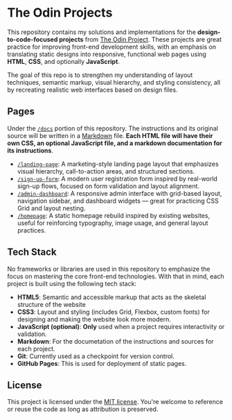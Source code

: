 # The Odin Projects

This repository contains my solutions and implementations for the **design-to-code-focused projects** from [The Odin Project](https://www.theodinproject.com/). These projects are great practice for improving front-end development skills, with an emphasis on translating static designs into responsive, functional web pages using **HTML**, **CSS**, and optionally **JavaScript**.

The goal of this repo is to strengthen my understanding of layout techniques, semantic markup, visual hierarchy, and styling consistency, all by recreating realistic web interfaces based on design files.

## Pages

Under the [`/docs`](./docs) portion of this repository. The instructions and its original source will be written in a [Markdown](https://www.markdownguide.org/) file. **Each HTML file will have their own CSS, an optional JavaScript file, and a markdown documentation for its instructions**. 

* [`/landing-page`](./docs/LANDING_PAGE.md): A marketing-style landing page layout that emphasizes visual hierarchy, call-to-action areas, and structured sections.
* [`/sign-up-form`](./docs/SIGN_UP_FORM.md): A modern user registration form inspired by real-world sign-up flows, focused on form validation and layout alignment.
* [`/admin-dashboard`](./docs/ADMIN_DASHBOARD.md): A responsive admin interface with grid-based layout, navigation sidebar, and dashboard widgets — great for practicing CSS Grid and layout nesting.
* [`/homepage`](./docs/HOMEPAGE.md): A static homepage rebuild inspired by existing websites, useful for reinforcing typography, image usage, and general layout practices.

## Tech Stack

No frameworks or libraries are used in this repository to emphasize the focus on mastering the core front-end technologies. With that in mind, each project is built using the following tech stack:

* **HTML5**: Semantic and accessible markup that acts as the skeletal structure of the website
* **CSS3**: Layout and styling (includes Grid, Flexbox, custom fonts) for designing and making the website look more modern.
* **JavaScript (optional)**: **Only** used when a project requires interactivity or validation.
* **Markdown**: For the documetation of the instructions and sources for each project.
* **Git**: Currently used as a checkpoint for version control.
* **GitHub Pages**: This is used for deployment of static pages.

## License

This project is licensed under the [MIT license](./LICENSE). You're welcome to reference or reuse the code as long as attribution is preserved.
